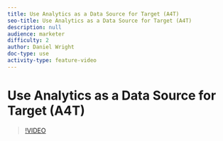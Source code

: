 ```yaml
---
title: Use Analytics as a Data Source for Target (A4T)
seo-title: Use Analytics as a Data Source for Target (A4T)
description: null
audience: marketer
difficulty: 2
author: Daniel Wright
doc-type: use
activity-type: feature-video
---
```


# Use Analytics as a Data Source for Target (A4T)

>[!VIDEO](https://video.tv.adobe.com/v/17384/?quality=12)
